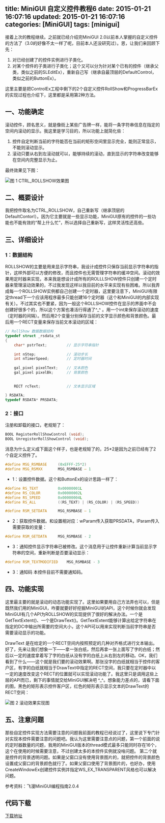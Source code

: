 title: MiniGUI 自定义控件教程6
date: 2015-01-21 16:07:16
updated: 2015-01-21 16:07:16
categories: [MiniGUI]
tags: [minigui]
---

接着上次的教程继续。之前就已经介绍完MiniGUI 2.0以前本人掌握的自定义控件的方法了（3.0的好像不太一样了呢，目前本人还没研究过）。恩，让我们来回顾下先：

1. 对已经创建了的控件实例进行子类化。
2. 对某个控件的子类进行子类化；这个又可以分为针对某个已有的控件（继承父类，类似之前的SLEditEx），重新自己写（继承自最顶层的DefaultControl，类似之前的ButtonEx）。

这里主要是把ControlEx工程中剩下的2个自定义控件RollShow和ProgressBarEx的实现过程也介绍下，这里都是采用第2种方法。

## 一、功能确定

滚动控件，顾名思义，就是像街上某些广告牌一样，能将一条字符串信息在指定的空间内滚动的显示。我这里是学习目的，所以功能上就简化些：

1. 控件自定判断当前的字符能否在当前的矩形空间里显示完全，能则正常显示，不能则滚动显示。
2. 滚动只要从右到左滚动就可以，能够持续的滚动，直到显示的字符串改变能够在空间内完整显示为止。

最终效果见下图：

![](http://7u2hy4.com1.z0.glb.clouddn.com/minigui/custom-control6/1.jpeg "图 1 CTRL_ROLLSHOW效果图")

## 二、概要设计

我把控件取名为CTRL_ROLLSHOW，自己重新写（继承顶层的DefaultContorl）。因为它主要就是一些显示功能，MiniGUI原有的控件的一些功能也不能有效的“帮上什么忙”，所以选择自己重新写，这样灵活性还高些。

## 三、详细设计

### 1：数据结构

ROLLSHOW的主要是用来显示字符串，我设计成控件只保存当前显示字符串的指针，这样外部可以方便的修改，而且控件也无需管理字符串的缓冲空间。滚动的效果用定时器来实现，本来我是想设计成所有的ROLLLSHOW控件只创建一个定时器来管理滚动效果的，不过我发现这样以我目前的水平来实现有些困难。所以我弄成每一个ROLLSHOW实例都自己创建一个定时器，这里要注意下，MiniGUI有限定thread下一个应该用程序最多只能创建16个定时器（这个和MiniGUI的内部实现有关）。不过其实也不要紧，因为一般这个ROLLSHOW控件在显示的界面中不会创建好很多个的，所以这个方案也凑活行得通了^_^ 。用一个int来保存滚动的速度（定时器的间隔）。然后用2个变量分别保存当前的文字显示颜色和背景颜色。最后用一个RECT变量来保存当前文本滚动的区域：

```cpp
// RollShow 数据数据结构
typedef struct _rsdata_st
{
    char* pstrText;         // 显示字符串指针
        
    int nStep;              // 滚动步长
    int nTimerSpeed;        // 定时器时间
        
    gal_pixel pixelText;    // 文本颜色
    gal_pixel pixelBk;      // 背景颜色
        
        
    RECT rcText;            // 文本显示区域
        
} RSDATA;
typedef RSDATA* PRSDATA;
```

### 2：接口

注册和卸载的接口，老规矩了：

```cpp
BOOL RegisterRollShowControl (void);
BOOL UnregisterRollShowControl (void);
```

消息为什么定义成下面这个样子，也是老规矩了的，25*2是因为之前已经有了2个自定义控件了。

```cpp
#define MSG_RSMBASE     (0xEFFF-25*2)
#define MSG_RSMXX       MSG_RSMBASE – 1
```

* 1：设置控件数据。这个和ButtonEx的设计思路一样了：

```cpp
#define RS_TEXT         0x00000001L
#define RS_COLOR        0x00000002L
#define RS_SPEED        0x00000004L
#define RS_ALL          ((RS_TEXT) | (RS_COLOR) | (RS_SPEED))

#define RSM_SETDATA     MSG_RSMBASE – 1
```

* 2：获取控件数据。和设置相对应：wParam传入获取PRSDATA，lParam传入需要获取的变量：

```cpp
#define RSM_GETDATA     MSG_RSMBASE - 2
```

* 3：通知控件显示字符串已被修改。这个消息用于让控件重新计算当前显示字符串的空间，重新判断是否要滚动显示：

```cpp
#define RSM_TEXTMODIFIED    MSG_RSMBASE - 3
```

* 3：通知码 本控件目前不需要通知码。

## 四、功能实现

这里最主要的就是滚动的动态功能实现了。这里如果要用自己方法弄也可以，但是既然我们用的MiniGUI，咋要就要好好挖掘MiniGUI的API，这个时候你就会发现MiniGUI有几个API为ROLLSHOW的实现提供了很好的解决办法。一个是GetTextExtent()、一个是DrawText()。GetTextExtent能够计算出给定字符串在指定的DC中输出所需要的空间大小，这个API可以用来实现判断当前字符串是否需要滚动显示的功能。

DrawText 是在给定的一个RECT空间内按照预定的几种对齐格式进行文本输出。好了，先来让我们想象一下——拿一张白纸，然后再拿一张上面写了字的白纸；然后以一定的速度拿着写了字的白纸从没有字的白纸上从右到左的移动。OK，我们看到了什么——这个就是我们要的滚动效果啊。那张没字的白纸就相当于控件的客户区，有字的白纸就相当于DrawText中指定的RECT空间，我只要在定时器中以一定的速度改变这个RECT的位置就可以实现滚动功能了。我这里只是调用这些上层的API而已，剩下的事情就交给MiniGUI解决吧 ^_^。想象能力差点的，请看下面的图，黑色的矩形表示控件客户区，红色的矩形表示显示文本的DrawText的RECT空间：

![](http://7u2hy4.com1.z0.glb.clouddn.com/minigui/custom-control6/2.jpeg "图 2 滚动效果实现图")

## 五、注意问题

那些自定控件实现方法需要注意的问题我前面的教程已经说过了，这里说下专门针对实现本控件需要注意的问题吧。我认为这里需要注意点的问题，第一个前面的说的定时器数量的问题，我用的MiniGUI版本的thread模式最多只能同时存在16个，这个在使用的时候需要注意，不过创建太多的本控件实例就没啥问题。 第二个就是控件的背景透明问题。如果是父窗口没有使用背景图片的，就把控件的背景颜色设置成父窗口的背景颜色就行了。如果父窗口使用了背景图片的，也好办，使用CreateWindowEx创建控件实例并指定WS_EX_TRANSPARENT风格也可以解决问题。

参考资料：飞漫MiniGUI编程指南2.0.4

## 代码下载
[下载地址]("http://download.csdn.net/detail/mingming_killer/4045894")


